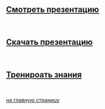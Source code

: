 

## [Смотреть презентацию](README-Allergy-1.md)
<br/>

## [Скачать презентацию](README-Allergy-2.md)
<br/>

## [Тренироать знания](README-Allergy-3.md)
<br/>






[на главную страницу](README.md)
